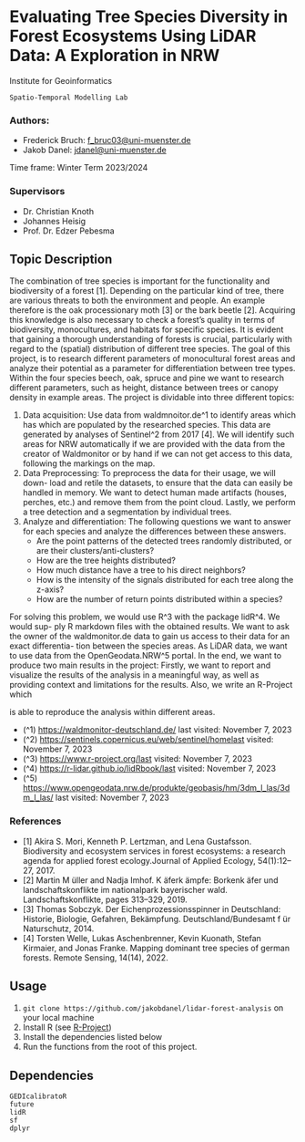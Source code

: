 # Evaluating Tree Species Diversity in Forest Ecosystems Using LiDAR Data: A Exploration in NRW
Institute for Geoinformatics
```
Spatio-Temporal Modelling Lab
```
### Authors:
- Frederick Bruch: f_bruc03@uni-muenster.de
- Jakob Danel: jdanel@uni-muenster.de

Time frame: Winter Term 2023/2024

### Supervisors
- Dr. Christian Knoth
- Johannes Heisig
- Prof. Dr. Edzer Pebesma


## Topic Description

The combination of tree species is important for the functionality and biodiversity
of a forest [1]. Depending on the particular kind of tree, there are various threats
to both the environment and people. An example therefore is the oak processionary
moth [3] or the bark beetle [2]. Acquiring this knowledge is also necessary to check
a forest’s quality in terms of biodiversity, monocultures, and habitats for specific
species. It is evident that gaining a thorough understanding of forests is crucial,
particularly with regard to the (spatial) distribution of different tree species.
The goal of this project, is to research different parameters of monocultural
forest areas and analyze their potential as a parameter for differentiation between
tree types. Within the four species beech, oak, spruce and pine we want to research
different parameters, such as height, distance between trees or canopy density in
example areas.
The project is dividable into three different topics:

1. Data acquisition: Use data from waldmnoitor.de^1 to identify areas which
    has which are populated by the researched species. This data are generated
    by analyses of Sentinel^2 from 2017 [4]. We will identify such areas for NRW
    automatically if we are provided with the data from the creator of Waldmonitor
    or by hand if we can not get access to this data, following the markings on the
    map.
2. Data Preprocessing: To preprocess the data for their usage, we will down-
    load and retile the datasets, to ensure that the data can easily be handled in
    memory. We want to detect human made artifacts (houses, perches, etc.) and
    remove them from the point cloud. Lastly, we perform a tree detection and a
    segmentation by individual trees.
3. Analyze and differentiation: The following questions we want to answer for each species and analyze the differences between these answers.
    - Are the point patterns of the detected trees randomly distributed, or are
          their clusters/anti-clusters?
    - How are the tree heights distributed?
    - How much distance have a tree to his direct neighbors?
    - How is the intensity of the signals distributed for each tree along the
          z-axis?
    - How are the number of return points distributed within a species?

For solving this problem, we would use R^3 with the package lidR^4. We would sup-
ply R markdown files with the obtained results. We want to ask the owner of
the waldmonitor.de data to gain us access to their data for an exact differentia-
tion between the species areas. As LiDAR data, we want to use data from the
OpenGeodata.NRW^5 portal.
In the end, we want to produce two main results in the project: Firstly, we want
to report and visualize the results of the analysis in a meaningful way, as well as
providing context and limitations for the results. Also, we write an R-Project which

is able to reproduce the analysis within different areas.
- (^1) https://waldmonitor-deutschland.de/ last visited: November 7, 2023
- (^2) https://sentinels.copernicus.eu/web/sentinel/homelast visited: November 7, 2023
- (^3) https://www.r-project.org/last visited: November 7, 2023
- (^4) https://r-lidar.github.io/lidRbook/last visited: November 7, 2023
- (^5) https://www.opengeodata.nrw.de/produkte/geobasis/hm/3dm_l_las/3dm_l_las/ last visited: November 7, 2023


### References

- [1] Akira S. Mori, Kenneth P. Lertzman, and Lena Gustafsson. Biodiversity and ecosystem
services in forest ecosystems: a research agenda for applied forest ecology.Journal of
Applied Ecology, 54(1):12–27, 2017.
- [2] Martin M ̈uller and Nadja Imhof. K ̈aferk ̈ampfe: Borkenk ̈afer und landschaftskonflikte
im nationalpark bayerischer wald. Landschaftskonflikte, pages 313–329, 2019.
- [3] Thomas Sobczyk. Der Eichenprozessionsspinner in Deutschland: Historie, Biologie,
Gefahren, Bekämpfung. Deutschland/Bundesamt f ̈ur Naturschutz, 2014.
- [4] Torsten Welle, Lukas Aschenbrenner, Kevin Kuonath, Stefan Kirmaier, and Jonas
Franke. Mapping dominant tree species of german forests. Remote Sensing, 14(14), 2022.

## Usage

1. `git clone https://github.com/jakobdanel/lidar-forest-analysis` on your local machine
2. Install R (see [R-Project](https://www.r-project.org/))
3. Install the dependencies listed below
4. Run the functions from the root of this project.

## Dependencies
```
GEDIcalibratoR
future
lidR
sf
dplyr
```